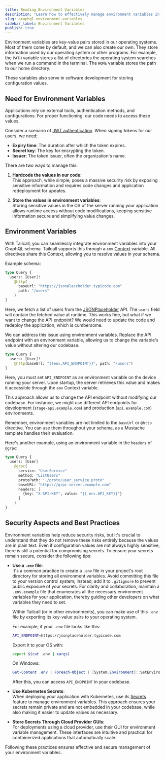 ```yaml
---
title: Reading Environment Variables
description: "Learn how to effectively manage environment variables in your Tailcall GraphQL schema, enhancing security and flexibility in your application configuration. This guide explores the need for environment variables, their implementation in Tailcall schemas, and best practices for security and management."
slug: graphql-environment-variables
sidebar_label: Environment Variables
publish: true
---
```


Environment variables are key-value pairs stored in our operating systems. Most of them come by default, and we can also create our own. They store information used by our operating system or other programs. For example, the `PATH` variable stores a list of directories the operating system searches when we run a command in the terminal. The `HOME` variable stores the path to our home directory.

These variables also serve in software development for storing configuration values.

## Need for Environment Variables

Applications rely on external tools, authentication methods, and configurations. For proper functioning, our code needs to access these values.

Consider a scenario of [JWT authentication](https://jwt.io/). When signing tokens for our users, we need:

- **Expiry time**: The duration after which the token expires.
- **Secret key**: The key for encrypting the token.
- **Issuer**: The token issuer, often the organization's name.

There are two ways to manage this:

1. **Hardcode the values in our code**: \
   This approach, while simple, poses a massive security risk by exposing sensitive information and requires code changes and application redeployment for updates.

2. **Store the values in environment variables**: \
   Storing sensitive values in the OS of the server running your application allows runtime access without code modifications, keeping sensitive information secure and simplifying value changes.

## Environment Variables

With Tailcall, you can seamlessly integrate environment variables into your GraphQL schema. Tailcall supports this through a `env` [Context](context.md) variable. All directives share this Context, allowing you to resolve values in your schema.

Example schema:

```graphql showLineNumbers
type Query {
  users: [User]!
    @http(
      baseUrl: "https://jsonplaceholder.typicode.com"
      path: "/users"
    )
}
```

Here, we fetch a list of users from the [JSONPlaceholder](https://jsonplaceholder.typicode.com/) API. The `users` field will contain the fetched value at runtime. This works fine, but what if we want to change the API endpoint? We would need to update the code and redeploy the application, which is cumbersome.

We can address this issue using environment variables. Replace the API endpoint with an environment variable, allowing us to change the variable's value without altering our codebase.

```graphql showLineNumbers
type Query {
  users: [User]!
    @http(baseUrl: "{{env.API_ENDPOINT}}", path: "/users")
}
```

Here, you must set `API_ENDPOINT` as an environment variable on the device running your server. Upon startup, the server retrieves this value and makes it accessible through the `env` Context variable.

This approach allows us to change the API endpoint without modifying our codebase. For instance, we might use different API endpoints for development (`stage-api.example.com`) and production (`api.example.com`) environments.

Remember, environment variables are not limited to the `baseUrl` or `@http` directive. You can use them throughout your schema, as a Mustache template handles their evaluation.

Here's another example, using an environment variable in the `headers` of `@grpc`:

```graphql showLineNumbers
type Query {
  users: [User]
    @grpc(
      service: "UserService"
      method: "ListUsers"
      protoPath: "./proto/user_service.proto"
      baseURL: "https://grpc-server.example.com"
      headers: [
        {key: "X-API-KEY", value: "{{.env.API_KEY}}"}
      ]
    )
}
```

## Security Aspects and Best Practices

Environment variables help reduce security risks, but it's crucial to understand that they do not remove these risks entirely because the values are in plain text. Even if configuration values are not always highly sensitive, there is still a potential for compromising secrets.
To ensure your secrets remain secure, consider the following tips:

- **Use a `.env` file**: \
  It's a common practice to create a `.env` file in your project's root directory for storing all environment variables. Avoid committing this file to your version control system; instead, add it to `.gitignore` to prevent public exposure of your secrets. For clarity and collaboration, maintain a `.env.example` file that enumerates all the necessary environment variables for your application, thereby guiding other developers on what variables they need to set.

  Within Tailcall (or in other environments), you can make use of this `.env` file by exporting its key-value pairs to your operating system.

  For example, if your `.env` file looks like this:

  ```bash
  API_ENDPOINT=https://jsonplaceholder.typicode.com
  ```

  Export it to your OS with:

  ```bash
  export $(cat .env | xargs)
  ```

  On Windows:

  ```powershell
  Get-Content .env | Foreach-Object { [System.Environment]::SetEnvironmentVariable($_.Split("=")[0], $_.Split("=")[1], "User") }
  ```

  After this, you can access `API_ENDPOINT` in your codebase.

- **Use Kubernetes Secrets**: \
  When deploying your application with Kubernetes, use its [Secrets](https://kubernetes.io/docs/concepts/configuration/secret/) feature to manage environment variables. This approach ensures your secrets remain private and are not embedded in your codebase, while also making it easier to update values as necessary.

- **Store Secrets Through Cloud Provider GUIs**: \
  For deployments using a cloud provider, use their GUI for environment variable management. These interfaces are intuitive and practical for containerized applications that automatically scale.

Following these practices ensures effective and secure management of your environment variables.
